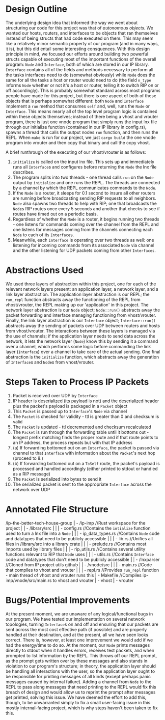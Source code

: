 # Design Outline


The underlying design idea that informed the way we went about structuring our code for this project was that of *autonomous objects*. We wanted our hosts, routers, and interfaces to be objects that ran themselves instead of being structs that had code executed on them. This may seem like a relatively minor semantic property of our program (and in many ways, it is), but this did entail some interesting consquences. With this design principle in mind, we focused our efforts around building two powerful structs capable of executing most of the important functions of the overall program: `Node` and `Interface`, both of which are stored in our IP library. `Interface` contains all of the fields and methods necessary to perform all the tasks interfaces need to do (somewhat obviously) while `Node` does the same for all the tasks a host or router would need to do (the field `n_type` informs `Node` whether or not it's a host or router, telling it to switch RIP on or off accordingly). This is probably somewhat standard across most programs people have made for this project, but there is one aspect of both of these objects that is perhaps somewhat different: both `Node` and `Interface` implement a `run` method that consumes `self` and, well, runs the `Node` or `Interface`. This means nearly all of the top level program logic is contained within these objects themselves; instead of there being a vhost and vrouter program, there is just one vnode program that simply runs the input lnx file through our initialize function (contained in our IP library in config.rs), spawns a thread that calls the output nodes `run` function, and then runs the REPL. When `make` is run for our project, we just `cargo build` the one vnode program into vrouter and then copy that binary and call the copy vhost.


A brief runthrough of the executing of our vhost/vrouter is as follows:
1. `initialize` is called on the input lnx file. This sets up and immediately runs all `Interface`s and configures before returning the `Node` the lnx file describes.
2. The program splits into two threads - one thread calls `run` on the `Node` output by `initialize` and one runs the REPL. The threads are connected by a channel by which the REPL communicates commands to the `Node`.
3. If the `Node` is a router, it sleeps for 0.1 second to insure all other routers are running before broadcasting sending RIP requests to all neighbors. `Node` also spawns two threads to help with RIP; one that broadcasts the `Node`s RIP routes once every 5 seconds and another that checks to see if routes have timed out on a periodic basis.
4. Regardless of whether the `Node` is a router, it begins running two threads - one listens for commands coming over the channel from the REPL and one listens for messages coming from the channels connecting each `Node` to each of its `Interface`s.
6. Meanwhile, each `Interface` is operating over two threads as well: one listening for incoming commands from its associated `Node` via channel and the other listening for UDP packets coming from other `Interfaces`.


# Abstractions Used


We used three layers of abstraction within this project, one for each of the relevant network layers present: an application layer, a network layer, and a link layer abstraction. The application layer abstraction is our REPL; the `run_repl` function abstracts away the functioning of the REPL from vhost/vrouter, the REPL making up our 'application' in this project. The network layer abstraction is our `Node` object; `Node::run()` abstracts away the packet forwarding and interface managing functioning from vhost/vrouter. Finally, the link layer abstraction is our `Interface` object; `Interface::run()` abstracts away the sending of packets over UDP between routers and hosts from vhost/vrouter. The interactions between these layers is managed via the use of channels; if the application layer needs to send data across the network, it lets the network layer (`Node`) know this by sending it a command over a channel, which performs some logic before commanding the link layer (`Interface`) over a channel to take care of the actual sending. One final abstraction is the `initialize` function, which abstracts away the generation of `Interface`s and `Node`s from vhost/vrouter.


# Steps Taken to Process IP Packets


1. Packet is received over UDP by `Interface`
2. IP header is deserialized (its payload is not) and the deserialized header plus the packet's payload is packaged in a `Packet` object
3. This `Packet` is passed up to `Interface`'s `Node` via channel
4. The `Packet` is checked for validity - ttl is greater than 0 and checksum is valid
5. The `Packet` is updated - ttl decremented and checksum recalculated
6. The `Packet` is run through the forwarding table until it bottoms out - longest prefix matching finds the proper route and if that route points to an IP address, the process repeats but with that IP address
7. (a) If forwarding bottomed out on an `Interface`, the packet is passed via channel to that `Interface` with information about the `Packet`'s next hop (proceed to 8.)
7. (b) If forwarding bottomed out on a `ToSelf` route, the packet's payload is processed and handled accordingly (either printed to stdout or handled as a RIP message)
8. The `Packet` is serialized into bytes to send it
9. The serialized packet is sent to the appropriate `Interface` across the network over UDP


# Annotated File Structure


/ip-the-better-tech-house-group
| - /ip-imp //Rust workspace for the project
| | - /library/src
| | | - config.rs //Contains the `intialize` function used to turn a lnx file into a `Node`
| | | - ip_data_types.rs //Contains `Node` code and datatypes that need to be publicly accessible
| | | - lib.rs //Unifies all files in /library/src into a library crate
| | | - prelude.rs //Contains most imports used by library files
| | | - rip_utils.rs //Contains several utility functions relevant to RIP that `Node` uses
| | | - utils.rs //Contains `Interface` code and datatypes that don't need to be publicly accessible
| | - /lnxparser //Cloned from IP project utils github
| | - /vnode/src
| | | - main.rs //Code that compiles to vhost and vrouter
| | | - repl.rs //Provides `run_repl` function - main thread of vhost and vrouter runs this
| - Makefile //Compiles ip-imp/vnode/src/main.rs to vhost and vrouter
| - vhost
| - vrouter


# Bugs/Potential Improvements


At the present moment, we are unaware of any logical/functional bugs in our program. We have tested our implementation on several network topologies, turning `Interface`s on and off and ensuring that our packets are sent across the most cost effective path (if possible) and are properly handled at their destination, and at the present, all we have seen looks correct.
There is, however, at least one improvement we would add if we had the energy/time to do so. At the moment, our `Node` prints messages directly to stdout when it handles errors, receives test packets, and when prompted to list information by the REPL. This throws off our REPL prompt, as the prompt gets written over by these messages and also stands in violation to our program's structure; in theory, the application layer should be handling all interactions with the user, so the application layer ought to be responsible for printing messages of all kinds (except perhaps panic messages caused by internal failure). Adding a channel from `Node` to the REPL to pass along messages that need printing to the REPL would fix this breach of design and would allow us to reprint the prompt after messages get printed, solving this issue. We have deemed the effort to add this, though, to be unwarranted simply to fix a small user-facing issue in this mostly internal-facing project, which is why steps haven't been taken to fix this.
